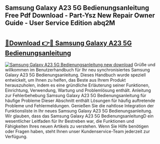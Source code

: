 ## Samsung Galaxy A23 5G Bedienungsanleitung Free Pdf Download - Part-Ysz New Repair Owner Guide - User Service Edition abq2M

# <h2><a href="http://df1uqk.blite.top/?on=Samsung+Galaxy+A23+5G+Bedienungsanleitung">🔗Download 👉🔴 Samsung Galaxy A23 5G Bedienungsanleitung</a></h2>

[![Samsung Galaxy A23 5G Bedienungsanleitung new download](https://i.imgur.com/lujVjoI.png)](http://df1uqk.blite.top/?on=Samsung+Galaxy+A23+5G+Bedienungsanleitung)
Grüße und willkommen im Benutzerhandbuch für Ihr neu synchronisiertes Samsung Galaxy A23 5G Bedienungsanleitung. Dieses Handbuch wurde speziell entwickelt, um Ihnen zu helfen, das Beste aus Ihrem Produkt herauszuholen, indem es eine gründliche Erläuterung seiner Funktionen, Einrichtung, Verwendung, Wartung und Problemlösung enthält. Anleitung zur Fehlerbehebung Samsung Galaxy A23 5G Bedienungsanleitung für häufige Probleme Dieser Abschnitt enthält Lösungen für häufig auftretende Probleme und Fehlermeldungen. Genießen Sie die nahtlose Integration der Funktionsliste in Ihr neues Samsung Galaxy A23 5G Bedienungsanleitung. Wir glauben, dass das Samsung Galaxy A23 5G BedienungsanleitungD ein wesentlicher Leitfaden für Ihr Bestreben war, die Funktionen und Fähigkeiten Ihres neuen Artikels zu verstehen. Wenn Sie Hilfe benötigen oder Fragen haben, steht Ihnen unser Kundenservice-Team jederzeit zur Verfügung.
